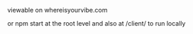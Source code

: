 viewable on whereisyourvibe.com

or npm start at the root level and also at /client/ to run locally
